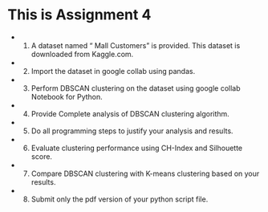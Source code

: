 # This is Assignment 4
- 1. A dataset named “ Mall Customers” is provided. This dataset is downloaded from Kaggle.com.  
- 2. Import the dataset in google collab using pandas.   
- 3. Perform DBSCAN clustering on the dataset using google collab Notebook for Python.  
- 4. Provide Complete analysis of DBSCAN clustering algorithm.         
- 5. Do all programming steps to justify your analysis and results.    
- 6. Evaluate clustering performance using CH-Index and Silhouette score.     
- 7. Compare DBSCAN clustering with K-means clustering based on your results.   
- 8. Submit only the pdf version of your python script file.     
